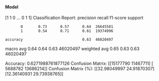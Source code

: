 #### Model
[1 1 0 ... 0 1 1]
Classification Report:
              precision    recall  f1-score   support

           0       0.73      0.57      0.64  26645501
           1       0.54      0.71      0.61  19374996

    accuracy                           0.63  46020497
   macro avg       0.64      0.64      0.63  46020497
weighted avg       0.65      0.63      0.63  46020497

Accuracy: 0.6271988761877126
Confusion Matrix:
[[15177790 11467711]
 [ 5688782 13686214]]
Confusion Matrix (%):
[[32.98049997 24.91870307]
 [12.36140931 29.73938765]]
